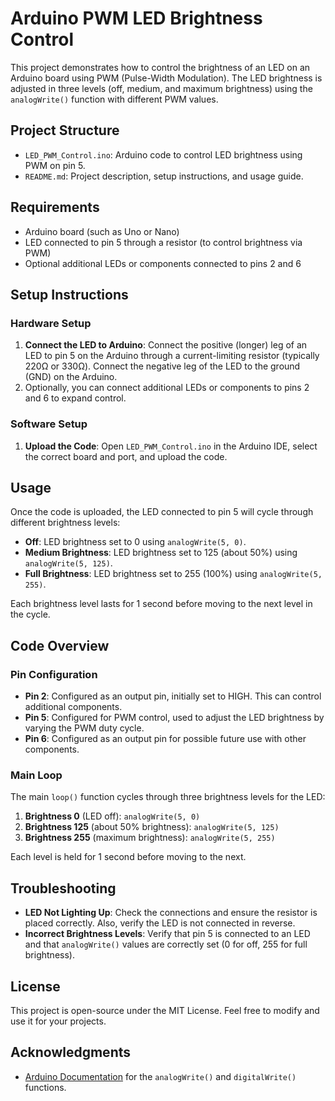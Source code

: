 # Arduino PWM LED Brightness Control

This project demonstrates how to control the brightness of an LED on an Arduino board using PWM (Pulse-Width Modulation). The LED brightness is adjusted in three levels (off, medium, and maximum brightness) using the `analogWrite()` function with different PWM values.

## Project Structure

- `LED_PWM_Control.ino`: Arduino code to control LED brightness using PWM on pin 5.
- `README.md`: Project description, setup instructions, and usage guide.

## Requirements

- Arduino board (such as Uno or Nano)
- LED connected to pin 5 through a resistor (to control brightness via PWM)
- Optional additional LEDs or components connected to pins 2 and 6

## Setup Instructions

### Hardware Setup

1. **Connect the LED to Arduino**: Connect the positive (longer) leg of an LED to pin 5 on the Arduino through a current-limiting resistor (typically 220Ω or 330Ω). Connect the negative leg of the LED to the ground (GND) on the Arduino.
2. Optionally, you can connect additional LEDs or components to pins 2 and 6 to expand control.

### Software Setup

1. **Upload the Code**: Open `LED_PWM_Control.ino` in the Arduino IDE, select the correct board and port, and upload the code.

## Usage

Once the code is uploaded, the LED connected to pin 5 will cycle through different brightness levels:
- **Off**: LED brightness set to 0 using `analogWrite(5, 0)`.
- **Medium Brightness**: LED brightness set to 125 (about 50%) using `analogWrite(5, 125)`.
- **Full Brightness**: LED brightness set to 255 (100%) using `analogWrite(5, 255)`.

Each brightness level lasts for 1 second before moving to the next level in the cycle.

## Code Overview

### Pin Configuration

- **Pin 2**: Configured as an output pin, initially set to HIGH. This can control additional components.
- **Pin 5**: Configured for PWM control, used to adjust the LED brightness by varying the PWM duty cycle.
- **Pin 6**: Configured as an output pin for possible future use with other components.

### Main Loop

The main `loop()` function cycles through three brightness levels for the LED:
1. **Brightness 0** (LED off): `analogWrite(5, 0)`
2. **Brightness 125** (about 50% brightness): `analogWrite(5, 125)`
3. **Brightness 255** (maximum brightness): `analogWrite(5, 255)`

Each level is held for 1 second before moving to the next.

## Troubleshooting

- **LED Not Lighting Up**: Check the connections and ensure the resistor is placed correctly. Also, verify the LED is not connected in reverse.
- **Incorrect Brightness Levels**: Verify that pin 5 is connected to an LED and that `analogWrite()` values are correctly set (0 for off, 255 for full brightness).

## License

This project is open-source under the MIT License. Feel free to modify and use it for your projects.

## Acknowledgments

- [Arduino Documentation](https://www.arduino.cc/reference/en/) for the `analogWrite()` and `digitalWrite()` functions.

